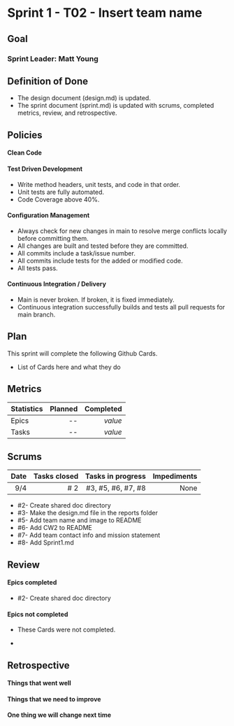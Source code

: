 # Sprint 1 - T02 - Insert team name

## Goal


### Sprint Leader: Matt Young

## Definition of Done
* The design document (design.md) is updated.
* The sprint document (sprint.md) is updated with scrums, completed metrics, review, and retrospective.


## Policies


#### Clean Code


#### Test Driven Development
* Write method headers, unit tests, and code in that order.
* Unit tests are fully automated.
* Code Coverage above 40%.

#### Configuration Management
* Always check for new changes in main to resolve merge conflicts locally before committing them.
* All changes are built and tested before they are committed.
* All commits include a task/issue number.
* All commits include tests for the added or modified code.
* All tests pass.

#### Continuous Integration / Delivery 
* Main is never broken.  If broken, it is fixed immediately.
* Continuous integration successfully builds and tests all pull requests for main branch.


## Plan

This sprint will complete the following Github Cards.

* List of Cards here and what they do 

## Metrics

| Statistics | Planned | Completed |
| --- | ---: | ---: |
| Epics | -- | *value* |
| Tasks | -- | *value* | 


## Scrums

| Date | Tasks closed  | Tasks in progress | Impediments |
| ---: | ---: | ---: | ---: |
| 9/4 | # 2| #3, #5, #6, #7, #8 | None | 


* #2- Create shared doc directory
* #3- Make the design.md file in the reports folder
* #5- Add team name and image to README
* #6- Add CW2 to README
* #7- Add team contact info and mission statement
* #8- Add Sprint1.md


## Review 

#### Epics completed

* #2- Create shared doc directory   

#### Epics not completed

* These Cards were not completed.

*

## Retrospective

#### Things that went well

#### Things that we need to improve

#### One thing we will change next time
